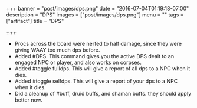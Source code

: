 +++
banner = "post/images/dps.png"
date = "2016-07-04T01:19:18-07:00"
description = "DPS"
images = ["post/images/dps.png"]
menu = ""
tags = ["artifact"]
title = "DPS"

+++
* Procs across the board were nerfed to half damage, since they were giving WAAY too much dps before.
* Added #DPS. This command gives you the active DPS dealt to an engaged NPC or player, and also works on corpses.
* Added #toggle fulldps. This will give a report of all dps to a NPC when it dies.
* Added #toggle selfdps. This will give a report of your dps to a NPC when it dies.
* Did a cleanup of #buff, druid buffs, and shaman buffs. they should apply better now.
<!--more-->